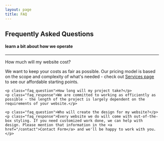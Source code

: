 ```yaml
---
layout: page
title: FAQ
---
```

<div class="text_center">
	<h2 class="text_charcoal">Frequently Asked Questions</h2>
	<h4 class="page_subtitle">learn a bit about how we operate</h4>
	<hr class="divider">
</div>

<div class="faq">
	<p class="faq_question">How much will my website cost?</p>
	<p class="faq_response">We want to keep your costs as fair as possible. Our pricing model is based on the scope and complexity of what's needed - check out <a href="/services">Services page</a> to see our affordable starting points.</p>

	<p class="faq_question">How long will my project take?</p>
	<p class="faq_response">We are committed to working as efficiently as possible - the length of the project is largely dependent on the requirements of your website.</p>

	<p class="faq_question">Who will create the design for my website?</p>
	<p class="faq_response">Every website we do will come with out-of-the-box styling. If you need customized work done, we can help with design. Please mention that information in the <a href="/contact">Contact Form</a> and we'll be happy to work with you.</p>
</div>